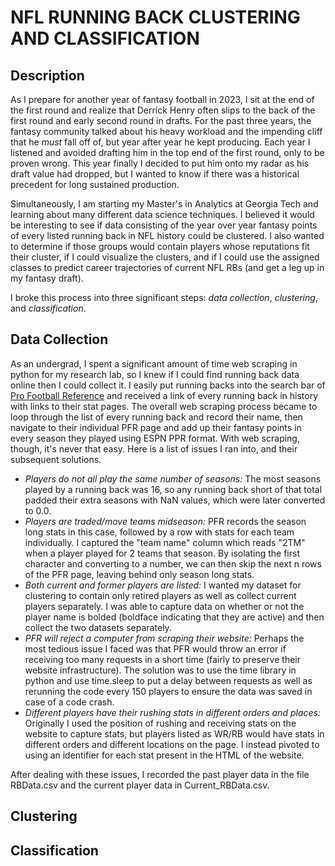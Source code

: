 # NFL RUNNING BACK CLUSTERING AND CLASSIFICATION

## Description

As I prepare for another year of fantasy football in 2023, I sit at the end of the first round and realize that Derrick Henry often slips to the back of the first round and early second round in drafts. For the past three years, the fantasy community talked about his heavy workload and the impending cliff that he _must_ fall off of, but year after year he kept producing. Each year I listened and avoided drafting him in the top end of the first round, only to be proven wrong. This year finally I decided to put him onto my radar as his draft value had dropped, but I wanted to know if there was a historical precedent for long sustained production.

Simultaneously, I am starting my Master's in Analytics at Georgia Tech and learning about many different data science techniques. I believed it would be interesting to see if data consisting of the year over year fantasy points of every listed running back in NFL history could be clustered. I also wanted to determine if those groups would contain players whose reputations fit their cluster, if I could visualize the clusters, and if I could use the assigned classes to predict career trajectories of current NFL RBs (and get a leg up in my fantasy draft).

I broke this process into three significant steps: _data collection_, _clustering_, and _classification_.


## Data Collection

As an undergrad, I spent a significant amount of time web scraping in python for my research lab, so I knew if I could find running back data online then I could collect it. I easily put running backs into the search bar of [Pro Football Reference](https://www.pro-football-reference.com) and received a link of every running back in history with links to their stat pages. The overall web scraping process became to loop through the list of every running back and record their name, then navigate to their individual PFR page and add up their fantasy points in every season they played using ESPN PPR format. With web scraping, though, it's never that easy. Here is a list of issues I ran into, and their subsequent solutions.

+ _Players do not all play the same number of seasons:_ The most seasons played by a running back was 16, so any running back short of that total padded their extra seasons with NaN values, which were later converted to 0.0.
+ _Players are traded/move teams midseason:_ PFR records the season long stats in this case, followed by a row with stats for each team individually. I captured the "team name" column which reads "2TM" when a player played for 2 teams that season. By isolating the first character and converting to a number, we can then skip the next n rows of the PFR page, leaving behind only season long stats.
+ _Both current and former players are listed:_ I wanted my dataset for clustering to contain only retired players as well as collect current players separately. I was able to capture data on whether or not the player name is bolded (boldface indicating that they are active) and then collect the two datasets separately.
+ _PFR will reject a computer from scraping their website:_ Perhaps the most tedious issue I faced was that PFR would throw an error if receiving too many requests in a short time (fairly to preserve their website infrastructure). The solution was to use the time library in python and use time.sleep to put a delay between requests as well as rerunning the code every 150 players to ensure the data was saved in case of a code crash.
+ _Different players have their rushing stats in different orders and places:_ Originally I used the position of rushing and receiving stats on the website to capture stats, but players listed as WR/RB would have stats in different orders and different locations on the page. I instead pivoted to using an identifier for each stat present in the HTML of the website.

After dealing with these issues, I recorded the past player data in the file RBData.csv and the current player data in Current_RBData.csv.


## Clustering

## Classification
